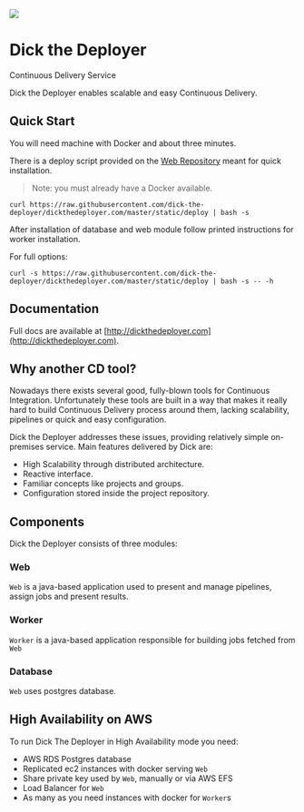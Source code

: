 [![][travis img]][travis]

# Dick the Deployer
Continuous Delivery Service

Dick the Deployer enables scalable and easy Continuous Delivery.

## Quick Start
You will need machine with Docker and about three minutes.

There is a deploy script provided on the [Web Repository](https://github.com/dick-the-deployer/dickthedeployer.com) meant
for quick installation.

> Note: you must already have a Docker available.

```
curl https://raw.githubusercontent.com/dick-the-deployer/dickthedeployer.com/master/static/deploy | bash -s
```
After installation of database and web module follow printed instructions for worker installation.

For full options:

```
curl -s https://raw.githubusercontent.com/dick-the-deployer/dickthedeployer.com/master/static/deploy | bash -s -- -h
```
## Documentation

Full docs are available at [http://dickthedeployer.com](http://dickthedeployer.com).

## Why another CD tool?

Nowadays there exists several good, fully-blown tools for Continuous Integration. Unfortunately these tools are built in a way that makes it really hard to build Continuous Delivery process around them, lacking scalability, pipelines or quick and easy configuration. 

Dick the Deployer addresses these issues, providing relatively simple on-premises service. Main features delivered by Dick are:

* High Scalability through distributed architecture.
* Reactive interface.
* Familiar concepts like projects and groups.
* Configuration stored inside the project repository.

## Components

Dick the Deployer consists of three modules:

### Web
`Web` is a java-based application used to present and manage pipelines, assign jobs and present results.

### Worker
`Worker` is a java-based application responsible for building jobs fetched from `Web`

### Database
`Web` uses postgres database.

## High Availability on AWS
To run Dick The Deployer in High Availability mode you need:
* AWS RDS Postgres database
* Replicated ec2 instances with docker serving `Web`
* Share private key used by `Web`, manually or via AWS EFS
* Load Balancer for `Web`
* As many as you need instances with docker for `Worker`s

[travis]:https://travis-ci.org/dick-the-deployer/dick
[travis img]:https://travis-ci.org/dick-the-deployer/dick.svg?branch=master
